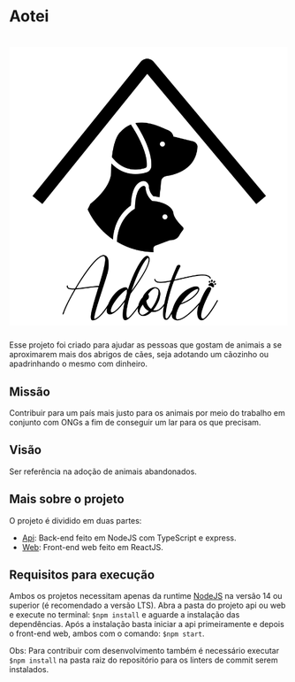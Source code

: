 # Aotei

<h1 align="center">
  <img alt="Adotei" title="#adotei" src=".github/images/adotei-logo-square.svg"/>
</h1>

Esse projeto foi criado para ajudar as pessoas que gostam de animais a se aproximarem mais dos abrigos de cães, seja adotando um cãozinho ou apadrinhando o mesmo com dinheiro.

## Missão

Contribuir para um país mais justo para os animais por meio do trabalho em conjunto com ONGs a fim de conseguir um lar para os que precisam.

## Visão

Ser referência na adoção de animais abandonados.

## Mais sobre o projeto

O projeto é dividido em duas partes:

- [Api](api): Back-end feito em NodeJS com TypeScript e express.
- [Web](web): Front-end web feito em ReactJS.

## Requisitos para execução

Ambos os projetos necessitam apenas da runtime [NodeJS](http://nodejs.org/) na versão 14 ou superior (é recomendado a versão LTS).
Abra a pasta do projeto api ou web e execute no terminal: `$npm install` e aguarde a instalação das dependências.
Após a instalação basta iniciar a api primeiramente e depois o front-end web, ambos com o comando: `$npm start`.

Obs: Para contribuir com desenvolvimento também é necessário executar `$npm install` na pasta raiz do repositório para os linters de commit serem instalados.
